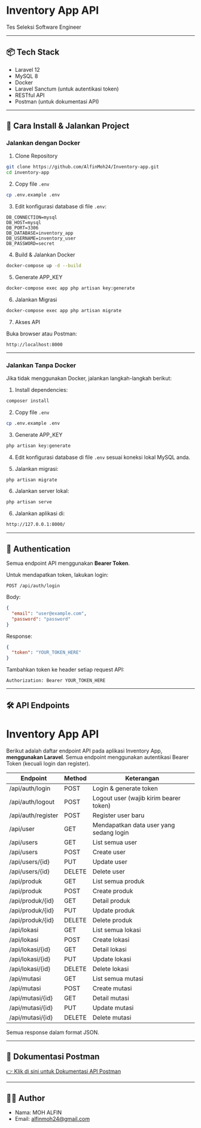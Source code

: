 # Inventory App API

Tes Seleksi Software Engineer

---

## 📦 Tech Stack

- Laravel 12
- MySQL 8
- Docker
- Laravel Sanctum (untuk autentikasi token)
- RESTful API
- Postman (untuk dokumentasi API)

---

## 🚀 Cara Install & Jalankan Project

### Jalankan dengan Docker

1. Clone Repository

```bash
git clone https://github.com/AlfinMoh24/Inventory-app.git
cd inventory-app
```

2. Copy file `.env`

```bash
cp .env.example .env
```

3. Edit konfigurasi database di file `.env`:

```
DB_CONNECTION=mysql
DB_HOST=mysql
DB_PORT=3306
DB_DATABASE=inventory_app
DB_USERNAME=inventory_user
DB_PASSWORD=secret
```

4. Build & Jalankan Docker

```bash
docker-compose up -d --build
```

5. Generate APP_KEY

```bash
docker-compose exec app php artisan key:generate
```

6. Jalankan Migrasi

```bash
docker-compose exec app php artisan migrate
```

7. Akses API

Buka browser atau Postman:

```
http://localhost:8000
```

---

### Jalankan Tanpa Docker

Jika tidak menggunakan Docker, jalankan langkah-langkah berikut:

1. Install dependencies:

```bash
composer install
```

2. Copy file `.env`

```bash
cp .env.example .env
```

3. Generate APP_KEY

```bash
php artisan key:generate
```

4. Edit konfigurasi database di file `.env` sesuai koneksi lokal MySQL anda.

5. Jalankan migrasi:

```bash
php artisan migrate
```

6. Jalankan server lokal:

```bash
php artisan serve
```

6. Jalankan aplikasi di:

```bash
http://127.0.0.1:8000/
```

---

## 🔐 Authentication

Semua endpoint API menggunakan **Bearer Token**.

Untuk mendapatkan token, lakukan login:

```
POST /api/auth/login
```

Body:

```json
{
  "email": "user@example.com",
  "password": "password"
}
```

Response:

```json
{
  "token": "YOUR_TOKEN_HERE"
}
```

Tambahkan token ke header setiap request API:

```
Authorization: Bearer YOUR_TOKEN_HERE
```

---

## 🛠️ API Endpoints

# Inventory App API

Berikut adalah daftar endpoint API pada aplikasi Inventory App, **menggunakan Laravel**. Semua endpoint menggunakan autentikasi Bearer Token (kecuali login dan register).

| Endpoint                                  | Method | Keterangan                                 |
|-------------------------------------------|--------|--------------------------------------------|
| /api/auth/login                           | POST   | Login & generate token                     |
| /api/auth/logout                          | POST   | Logout user (wajib kirim bearer token)     |
| /api/auth/register                        | POST   | Register user baru                         |
| /api/user                                 | GET    | Mendapatkan data user yang sedang login    |
| /api/users                                | GET    | List semua user                            |
| /api/users                                | POST   | Create user                                |
| /api/users/{id}                           | PUT    | Update user                                |
| /api/users/{id}                           | DELETE | Delete user                                |
| /api/produk                               | GET    | List semua produk                          |
| /api/produk                               | POST   | Create produk                              |
| /api/produk/{id}                          | GET    | Detail produk                              |
| /api/produk/{id}                          | PUT    | Update produk                              |
| /api/produk/{id}                          | DELETE | Delete produk                              |
| /api/lokasi                               | GET    | List semua lokasi                          |
| /api/lokasi                               | POST   | Create lokasi                              |
| /api/lokasi/{id}                          | GET    | Detail lokasi                              |
| /api/lokasi/{id}                          | PUT    | Update lokasi                              |
| /api/lokasi/{id}                          | DELETE | Delete lokasi                              |
| /api/mutasi                               | GET    | List semua mutasi                          |
| /api/mutasi                               | POST   | Create mutasi                              |
| /api/mutasi/{id}                          | GET    | Detail mutasi                              |
| /api/mutasi/{id}                          | PUT    | Update mutasi                              |
| /api/mutasi/{id}                          | DELETE | Delete mutasi                              |


Semua response dalam format JSON.

---

## 📄 Dokumentasi Postman

[👉 Klik di sini untuk Dokumentasi API Postman](https://documenter.getpostman.com/view/17855264/2sB2xFdnHY)

---

## 👨‍💻 Author

- Nama: MOH ALFIN
- Email: alfinmoh24@gmail.com

